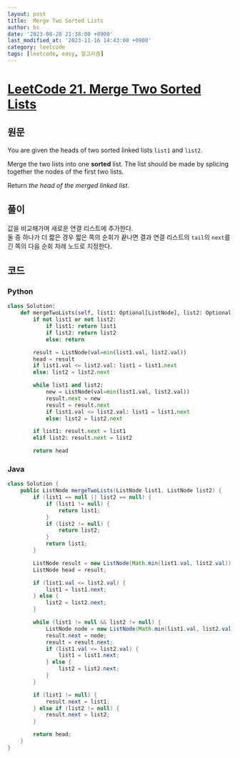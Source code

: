 ```yaml
---
layout: post
title:  Merge Two Sorted Lists
author: bs
date: '2023-08-28 21:38:00 +0900'
last_modified_at: '2023-11-16 14:43:00 +0900'
category: leetcode
tags: [leetcode, easy, 알고리즘]
---
```


# [LeetCode 21. Merge Two Sorted Lists](https://leetcode.com/problems/merge-two-sorted-lists/)

## 원문
You are given the heads of two sorted linked lists `list1` and `list2`.

Merge the two lists into one **sorted** list. The list should be made by splicing together the nodes of the first two lists.

Return *the head of the merged linked list*.

## 풀이
값을 비교해가며 새로운 연결 리스트에 추가한다.<br>
둘 중 하나가 더 짧은 경우 짧은 쪽의 순회가 끝나면 결과 연결 리스트의 `tail`의 `next`를 긴 쪽의 다음 순회 차례 노드로 지정한다.

## 코드
### Python
```python
class Solution:
    def mergeTwoLists(self, list1: Optional[ListNode], list2: Optional[ListNode]) -> Optional[ListNode]:
        if not list1 or not list2:
            if list1: return list1
            if list2: return list2
            else: return

        result = ListNode(val=min(list1.val, list2.val))
        head = result
        if list1.val <= list2.val: list1 = list1.next
        else: list2 = list2.next

        while list1 and list2:
            new = ListNode(val=min(list1.val, list2.val))
            result.next = new
            result = result.next
            if list1.val <= list2.val: list1 = list1.next
            else: list2 = list2.next

        if list1: result.next = list1
        elif list2: result.next = list2

        return head
```

### Java
```java
class Solution {
    public ListNode mergeTwoLists(ListNode list1, ListNode list2) {
        if (list1 == null || list2 == null) {
            if (list1 != null) {
                return list1;
            }
            if (list2 != null) {
                return list2;
            }
            return list1;
        }

        ListNode result = new ListNode(Math.min(list1.val, list2.val));
        ListNode head = result;

        if (list1.val <= list2.val) {
            list1 = list1.next;
        } else {
            list2 = list2.next;
        }

        while (list1 != null && list2 != null) {
            ListNode node = new ListNode(Math.min(list1.val, list2.val));
            result.next = node;
            result = result.next;
            if (list1.val <= list2.val) {
                list1 = list1.next;
            } else {
                list2 = list2.next;
            }
        }

        if (list1 != null) {
            result.next = list1;
        } else if (list2 != null) {
            result.next = list2;
        }

        return head;
    }
}
```